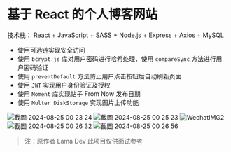 # 基于 React 的个人博客网站

技术栈：
React + JavaScript + SASS + Node.js + Express + Axios + MySQL

- 使用可选链实现安全访问
- 使用 `bcrypt.js` 库对用户密码进行哈希处理，使用 `compareSync` 方法进行用户密码验证
- 使用 `preventDefault` 方法防止用户点击按钮后自动刷新页面
- 使用 `JWT` 实现用户身份验证及授权
- 使用 `Moment` 库实现帖子 From Now 发布日期
- 使用 `Multer DiskStorage` 实现图片上传功能

![截圖 2024-08-25 00 23 24](https://github.com/user-attachments/assets/14157fb5-ba9d-4694-af64-fe69c503b02f)
![截圖 2024-08-25 00 25 23](https://github.com/user-attachments/assets/7e8fb852-4395-4aee-95d5-95c93056b38e)
![WechatIMG2](https://github.com/user-attachments/assets/577f4515-ed70-4831-9634-531d5ca583cf)
![截圖 2024-08-25 00 26 32](https://github.com/user-attachments/assets/ea7457e7-3a84-4dcb-942e-3aca4005756d)
![截圖 2024-08-25 00 26 56](https://github.com/user-attachments/assets/a6f24e41-9da3-427e-a434-83fcd6a9f571)

> 注：原作者 Lama Dev
> 此项目仅供面试参考

